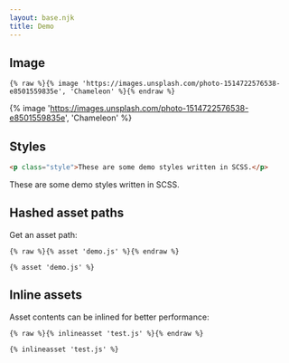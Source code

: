 ```yaml
---
layout: base.njk
title: Demo
---
```


## Image

```njk
{% raw %}{% image 'https://images.unsplash.com/photo-1514722576538-e8501559835e', 'Chameleon' %}{% endraw %}
```

{% image 'https://images.unsplash.com/photo-1514722576538-e8501559835e', 'Chameleon' %}

## Styles

```html
<p class="style">These are some demo styles written in SCSS.</p>
```

<p class="style">These are some demo styles written in SCSS.</p>

## Hashed asset paths

Get an asset path:

```njk
{% raw %}{% asset 'demo.js' %}{% endraw %}
```

```
{% asset 'demo.js' %}
```

## Inline assets

Asset contents can be inlined for better performance:

```njk
{% raw %}{% inlineasset 'test.js' %}{% endraw %}
```

```
{% inlineasset 'test.js' %}
```
